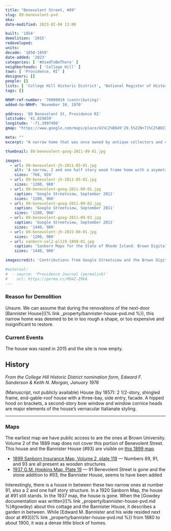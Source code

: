 ```yaml
---
title: "Benevolent Street, #89"
slug: 89-benevolent-pvd
aka:
date-modified: 2023-02-04 13:00

built: '1854'
demolition: '2015'
redeveloped:
units:
decade: '1850-1859'
date-added: '2023'
categories: [ '#UsedToBeThere' ]
neighborhoods: [ 'College Hill' ]
town: [ 'Providence, RI' ]
designers: []
people: []
lists: [ 'College Hill Historic District', 'National Register of Historic Places', 'PPS Ten Most Endangered' ]
tags: []

NRHP-ref-number: '70000019 (contributing)'
added-to-NRHP: 'November 10, 1970'

address: '89 Benevolent St, Providence RI'
latitude: '41.824859'
longitude: '-71.3997498'
gmap: "https://www.google.com/maps/place/41%C2%B049'29.5%22N+71%C2%B023'55.3%22W/@41.824859,-71.3997498,19z/data=!3m1!4b1!4m14!1m7!3m6!1s0x89e4453b0b463e01:0xce21806ddb1fcab!2s89+Benevolent+St,+Providence,+RI+02906!3b1!8m2!3d41.8247154!4d-71.3987482!3m5!1s0x0:0x1ed46466245cc5e!7e2!8m2!3d41.8248593!4d-71.3986932"

meta: ""
excerpt: "A narrow home that was once owned by antique collectors and caretakers of the Bannister House next door"

thumbnail: 89-benevolent-goog-2011-09-01.jpg

images:
  - url: 89-benevolent-jh-2011-05-01.jpg
    alt: 'A narrow, 2 and one half story wood frame home with a asymetrical front door to the east on the first floor, a central three-window protruding bay on the second floor, and a single rectangular window on the gabel-end. The building ocupies a very narrow but deep lot and its east face is mere inches from its neighbor.'
    sizes: '768, 924'
  - url: 89-benevolent-jh-2011-05-02.jpg
    sizes: '1200, 900'
  - url: 89-benevolent-goog-2011-09-01.jpg
    caption: 'Google Streetview, September 2011'
    sizes: '1200, 900'
  - url: 89-benevolent-goog-2011-09-02.jpg
    caption: 'Google Streetview, September 2011'
    sizes: '1200, 900'
  - url: 89-benevolent-goog-2011-09-03.jpg
    caption: 'Google Streetview, September 2011'
    sizes: '1440, 900'
  - url: 89-benevolent-jh-2022-08-01.jpg
    sizes: '1200, 900'
  - url: sanborn-vol2-pl119-1899-01.jpg
    caption: 'Sanborn Maps for the State of Rhode Island. Brown Digital Repository. Brown University Library.'
    sizes: '1440, 900'

imagescredit: 'Contributions from Google Streetview and the Brown Digital Repository'

#external:
#  - source: 'Providence Journal (permalink)'
#    url: https://perma.cc/MQ4Z-Z9K4
---
```


### Reason for Demolition

Unsure. We can assume that during the renovations of the next-door [Bannister House]({% link _property/bannister-house-pvd.md %}), this narrow home was deemed to be in too rough a shape, or too expensive and insignificant to restore.


### Current Events

The house was razed in 2015 and the site is now empty.


## History

_From the College Hill Historic District nomination form, Edward F. Sanderson & Keith N. Morgan, January 1976_

(Manuscript, not publicly available) House (by 1857): 2 1/2-story, shingled frame, end-gable-roof house with a three-bay, side entry, facade. A hipped hood on brackets, a second-story bow window and window cornice heads are major elements of the house’s vernacular Italianate styling.

***

### Maps

The earliest map we have public access to are the ones at Brown University. Volume 2 of the 1889 map does not cover this portion of Benevolent Street. This house and the Bannister House (#93) are visible on [this 1899 map](#photo-sanborn-vol2-pl119-1899-01).

+ [1899 Sanborn Insurance Map, Volume 2, plate 119](https://repository.library.brown.edu/studio/item/bdr:213306/) — Numbers 89, 91, and 93 are all present as wooden structures
+ [1937 G.M. Hopkins Map, Plate 19](https://www.historicmapworks.com/Map/US/895476/Plate+019/Providence+1937/Rhode+Island/) — 91 Benevolent Street is gone and the stone addition to #93, the Bannister House, seems to have been added

Interestingly, there is a house in between these two narrow ones at number 91, also a 2 and one half story structure. In a 1920 Sanborn Map, the house at #91 still stands. In the 1937 map, the house is gone. When the [Gowdey documentation was written]({% link _property/bannister-house-pvd.md %}#gowdey) about this cottage and the Bannister House, it describes a garden in between. While [Edward M. Bannister and his wide resided next door at #93]({% link _property/bannister-house-pvd.md %}) from 1880 to about 1900, it was a dense little block of homes.
